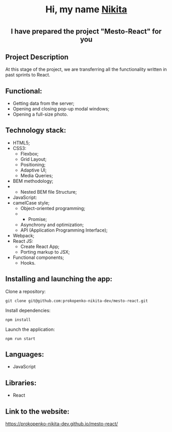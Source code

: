 <h1 align="center">Hi, my name <a href="https://vk.com/haircutterpro" target="_blank">Nikita</a></h1>

# <h2 align="center">I have prepared the project "Mesto-React" for you</h2>

## Project Description
At this stage of the project, we are transferring all the functionality written in past sprints to React.

## Functional:

- Getting data from the server;
- Opening and closing pop-up modal windows;
- Opening a full-size photo.

## Technology stack:

- HTML5;
- CSS3:
  - Flexbox;
  - Grid Layout;
  - Positioning;
  - Adaptive UI;
  - Media Queries;
- BEM methodology;
- - Nested BEM file Structure;
- JavaScript:
- camelCase style;
  - Object-oriented programming;
  - - Promise;
  - Asynchrony and optimization;
  - API (Application Programming Interface);
- Webpack;
- React JS:
  - Create React App;
  - Porting markup to JSX;
- Functional components;
  - Hooks.


## Installing and launching the app:

Clone a repository:

    git clone git@github.com:prokopenko-nikita-dev/mesto-react.git

Install dependencies:

    npm install

Launch the application:

    npm run start

## Languages:

- JavaScript

## Libraries:

-  React

## Link to the website:
https://prokopenko-nikita-dev.github.io/mesto-react/
